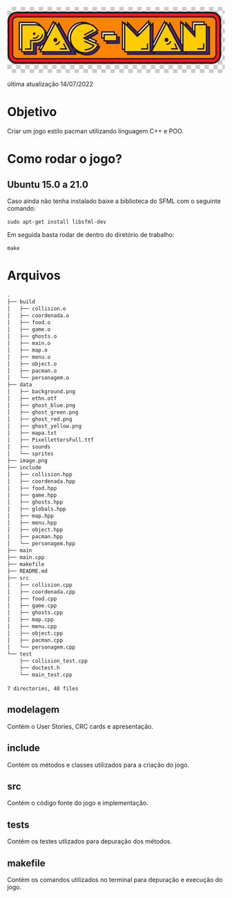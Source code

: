 ![alt text](image.png)

última atualização 14/07/2022
# Objetivo
Criar um jogo estilo pacman utilizando linguagem C++ e POO.
# Como rodar o jogo?
## Ubuntu 15.0 a 21.0
Caso ainda não tenha instalado baixe a biblioteca do SFML com o seguinte comando:
```
sudo apt-get install libsfml-dev
```
Em seguida basta rodar de dentro do diretório de trabalho:
```
make
```
# Arquivos
```
.
├── build
│   ├── collision.o
│   ├── coordenada.o
│   ├── food.o
│   ├── game.o
│   ├── ghosts.o
│   ├── main.o
│   ├── map.o
│   ├── menu.o
│   ├── object.o
│   ├── pacman.o
│   └── personagem.o
├── data
│   ├── background.png
│   ├── ethn.otf
│   ├── ghost_blue.png
│   ├── ghost_green.png
│   ├── ghost_red.png
│   ├── ghost_yellow.png
│   ├── mapa.txt
│   ├── PixellettersFull.ttf
│   ├── sounds
│   └── sprites
├── image.png
├── include
│   ├── collision.hpp
│   ├── coordenada.hpp
│   ├── food.hpp
│   ├── game.hpp
│   ├── ghosts.hpp
│   ├── globals.hpp
│   ├── map.hpp
│   ├── menu.hpp
│   ├── object.hpp
│   ├── pacman.hpp
│   └── personagem.hpp
├── main
├── main.cpp
├── makefile
├── README.md
├── src
│   ├── collision.cpp
│   ├── coordenada.cpp
│   ├── food.cpp
│   ├── game.cpp
│   ├── ghosts.cpp
│   ├── map.cpp
│   ├── menu.cpp
│   ├── object.cpp
│   ├── pacman.cpp
│   └── personagem.cpp
└── test
    ├── collision_test.cpp
    ├── doctest.h
    └── main_test.cpp

7 directories, 48 files
```
## modelagem
Contém o User Stories, CRC cards e apresentação.
## include
Contém os métodos e classes utilizados para a criação do jogo.
## src
Contém o código fonte do jogo e implementação.
## tests
Contém os testes utlizados para depuração dos métodos.
## makefile 
Contém os comandos utilizados no terminal para depuração e execução do jogo.
